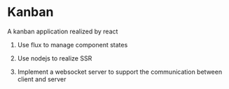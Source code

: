 # Kanban
A kanban application realized by react

1. Use flux to manage component states

2. Use nodejs to realize SSR

3. Implement a websocket server to support the communication between client and server
